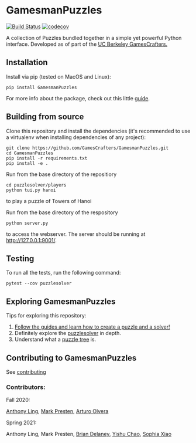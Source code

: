 # GamesmanPuzzles
[![Build Status](https://travis-ci.com/GamesCrafters/GamesmanPuzzles.svg?branch=master)](https://travis-ci.com/GamesCrafters/GamesmanPuzzles)
[![codecov](https://codecov.io/gh/GamesCrafters/GamesmanPuzzles/branch/master/graph/badge.svg)](https://codecov.io/gh/GamesCrafters/GamesmanPuzzles)

A collection of Puzzles bundled together in a simple yet powerful Python interface. Developed as of part of the [UC Berkeley GamesCrafters.](http://gamescrafters.berkeley.edu/)

## Installation
Install via pip (tested on MacOS and Linux):
```
pip install GamesmanPuzzles
```
For more info about the package, check out this little [guide](guides/build.md).
## Building from source
Clone this repository and install the dependencies (it's recommended to use a virtualenv when installing dependencies of any project):
```
git clone https://github.com/GamesCrafters/GamesmanPuzzles.git
cd GamesmanPuzzles
pip install -r requirements.txt
pip install -e .
```

Run from the base directory of the repositiory
```
cd puzzlesolver/players
python tui.py hanoi
```
to play a puzzle of Towers of Hanoi

Run from the base directory of the respository
```
python server.py
```
to access the webserver. The server should be running at http://127.0.0.1:9001/.

## Testing
To run all the tests, run the following command:
```
pytest --cov puzzlesolver
```

## Exploring GamesmanPuzzles
Tips for exploring this repository:
1. [Follow the guides and learn how to create a puzzle and a solver!](guides)
2. Definitely explore the [puzzlesolver](puzzlesolver) in depth.
3. Understand what a [puzzle tree](https://nyc.cs.berkeley.edu/wiki/Puzzle_tree) is. 

## Contributing to GamesmanPuzzles
See [contributing](/guides/Contributing.md.)
### Contributors:
Fall 2020:

[Anthony Ling](https://github.com/Ant1ng2), [Mark Presten](https://github.com/mpresten), [Arturo Olvera](https://github.com/olveraarturo)

Spring 2021:

Anthony Ling, Mark Presten, [Brian Delaney](https://github.com/briancdelaney), [Yishu Chao](https://github.com/yishuchao), [Sophia Xiao](https://github.com/sofa-x)
